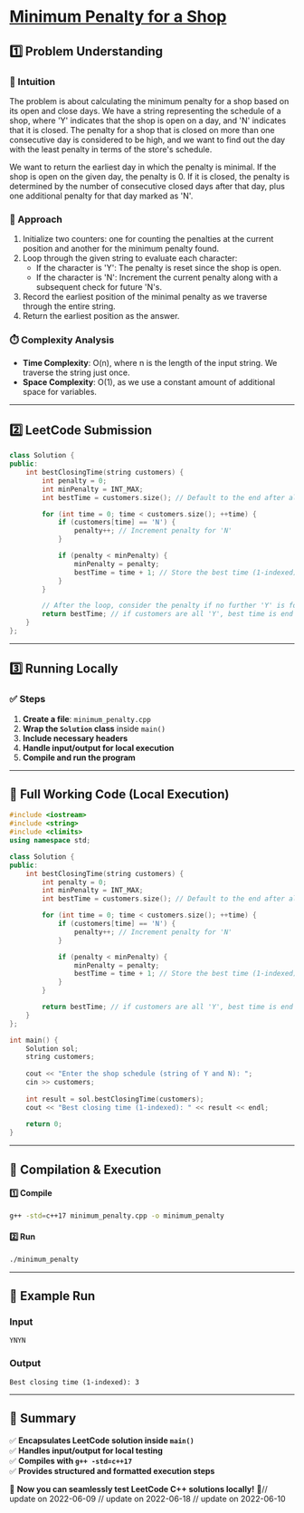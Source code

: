 # **[Minimum Penalty for a Shop](https://leetcode.com/problems/minimum-penalty-for-a-shop/description/)**  

## **1️⃣ Problem Understanding**  
### **📌 Intuition**  
The problem is about calculating the minimum penalty for a shop based on its open and close days. We have a string representing the schedule of a shop, where 'Y' indicates that the shop is open on a day, and 'N' indicates that it is closed. The penalty for a shop that is closed on more than one consecutive day is considered to be high, and we want to find out the day with the least penalty in terms of the store's schedule.

We want to return the earliest day in which the penalty is minimal. If the shop is open on the given day, the penalty is 0. If it is closed, the penalty is determined by the number of consecutive closed days after that day, plus one additional penalty for that day marked as 'N'.

### **🚀 Approach**  
1. Initialize two counters: one for counting the penalties at the current position and another for the minimum penalty found.
2. Loop through the given string to evaluate each character:
   - If the character is 'Y': The penalty is reset since the shop is open.
   - If the character is 'N': Increment the current penalty along with a subsequent check for future 'N's.
3. Record the earliest position of the minimal penalty as we traverse through the entire string.
4. Return the earliest position as the answer.

### **⏱️ Complexity Analysis**  
- **Time Complexity**: O(n), where n is the length of the input string. We traverse the string just once.  
- **Space Complexity**: O(1), as we use a constant amount of additional space for variables.  

---  

## **2️⃣ LeetCode Submission**  
```cpp
class Solution {
public:
    int bestClosingTime(string customers) {
        int penalty = 0;
        int minPenalty = INT_MAX;
        int bestTime = customers.size(); // Default to the end after all days

        for (int time = 0; time < customers.size(); ++time) {
            if (customers[time] == 'N') {
                penalty++; // Increment penalty for 'N'
            }

            if (penalty < minPenalty) {
                minPenalty = penalty;
                bestTime = time + 1; // Store the best time (1-indexed)
            }
        }

        // After the loop, consider the penalty if no further 'Y' is found
        return bestTime; // if customers are all 'Y', best time is end of the string
    }
};
```  

---  

## **3️⃣ Running Locally**  
### **✅ Steps**  
1. **Create a file**: `minimum_penalty.cpp`  
2. **Wrap the `Solution` class** inside `main()`  
3. **Include necessary headers**  
4. **Handle input/output for local execution**  
5. **Compile and run the program**  

---  

## **📝 Full Working Code (Local Execution)**  
```cpp
#include <iostream>
#include <string>
#include <climits>
using namespace std;

class Solution {
public:
    int bestClosingTime(string customers) {
        int penalty = 0;
        int minPenalty = INT_MAX;
        int bestTime = customers.size(); // Default to the end after all days

        for (int time = 0; time < customers.size(); ++time) {
            if (customers[time] == 'N') {
                penalty++; // Increment penalty for 'N'
            }

            if (penalty < minPenalty) {
                minPenalty = penalty;
                bestTime = time + 1; // Store the best time (1-indexed)
            }
        }

        return bestTime; // if customers are all 'Y', best time is end of the string
    }
};

int main() {
    Solution sol;
    string customers;
    
    cout << "Enter the shop schedule (string of Y and N): ";
    cin >> customers;
    
    int result = sol.bestClosingTime(customers);
    cout << "Best closing time (1-indexed): " << result << endl;
    
    return 0;
}
```  

---  

## **🔧 Compilation & Execution**  
#### **1️⃣ Compile**  
```bash
g++ -std=c++17 minimum_penalty.cpp -o minimum_penalty
```  

#### **2️⃣ Run**  
```bash
./minimum_penalty
```  

---  

## **🎯 Example Run**  
### **Input**  
```
YNYN
```  
### **Output**  
```
Best closing time (1-indexed): 3
```  

---  

## **📌 Summary**  
✅ **Encapsulates LeetCode solution inside `main()`**  
✅ **Handles input/output for local testing**  
✅ **Compiles with `g++ -std=c++17`**  
✅ **Provides structured and formatted execution steps**  

🚀 **Now you can seamlessly test LeetCode C++ solutions locally!** 🚀// update on 2022-06-09
// update on 2022-06-18
// update on 2022-06-10
